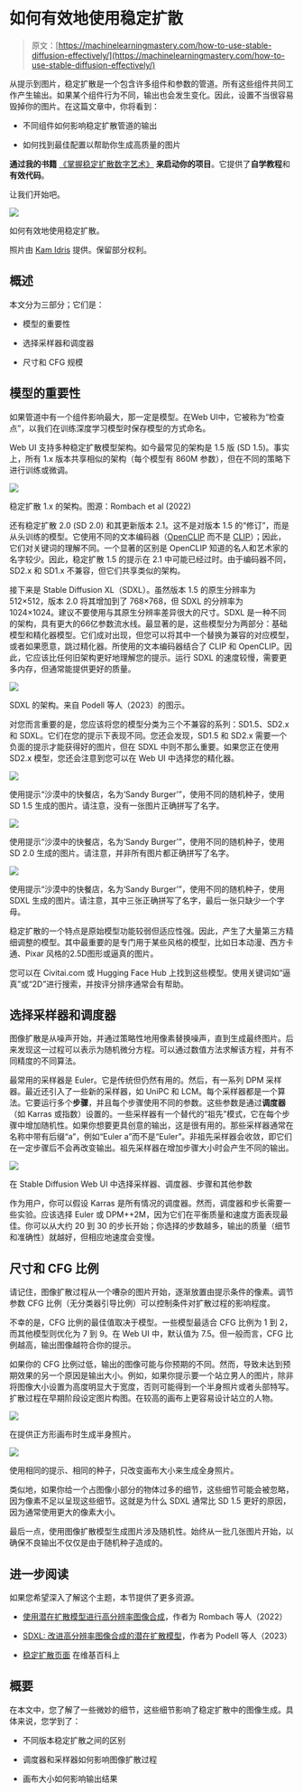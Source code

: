 # 如何有效地使用稳定扩散

> 原文：[https://machinelearningmastery.com/how-to-use-stable-diffusion-effectively/](https://machinelearningmastery.com/how-to-use-stable-diffusion-effectively/)

从提示到图片，稳定扩散是一个包含许多组件和参数的管道。所有这些组件共同工作产生输出。如果某个组件行为不同，输出也会发生变化。因此，设置不当很容易毁掉你的图片。在这篇文章中，你将看到：

+   不同组件如何影响稳定扩散管道的输出

+   如何找到最佳配置以帮助你生成高质量的图片

**通过我的书籍** [《掌握稳定扩散数字艺术》](https://machinelearningmastery.com/mastering-digital-art-with-stable-diffusion/) **来启动你的项目**。它提供了**自学教程**和**有效代码**。

让我们开始吧。

![](../Images/d12db7fd03b2701f6b41c78eca632763.png)

如何有效地使用稳定扩散。

照片由 [Kam Idris](https://unsplash.com/photos/black-and-white-bed-linen-kyt0PkBSCNQ) 提供。保留部分权利。

## 概述

本文分为三部分；它们是：

+   模型的重要性

+   选择采样器和调度器

+   尺寸和 CFG 规模

## 模型的重要性

如果管道中有一个组件影响最大，那一定是模型。在Web UI中，它被称为“检查点”，以我们在训练深度学习模型时保存模型的方式命名。

Web UI 支持多种稳定扩散模型架构。如今最常见的架构是 1.5 版 (SD 1.5)。事实上，所有 1.x 版本共享相似的架构（每个模型有 860M 参数），但在不同的策略下进行训练或微调。

![](../Images/4b5e0eec24a9e8aca0e6b3943b472e8a.png)

稳定扩散 1.x 的架构。图源：Rombach et al (2022)

还有稳定扩散 2.0 (SD 2.0) 和其更新版本 2.1。这不是对版本 1.5 的“修订”，而是从头训练的模型。它使用不同的文本编码器（[OpenCLIP](https://github.com/mlfoundations/open_clip) 而不是 [CLIP](https://huggingface.co/openai/clip-vit-large-patch14)）；因此，它们对关键词的理解不同。一个显著的区别是 OpenCLIP 知道的名人和艺术家的名字较少。因此，稳定扩散 1.5 的提示在 2.1 中可能已经过时。由于编码器不同，SD2.x 和 SD1.x 不兼容，但它们共享类似的架构。

接下来是 Stable Diffusion XL（SDXL）。虽然版本 1.5 的原生分辨率为 512×512，版本 2.0 将其增加到了 768×768，但 SDXL 的分辨率为 1024×1024。建议不要使用与其原生分辨率差异很大的尺寸。SDXL 是一种不同的架构，具有更大的66亿参数流水线。最显著的是，这些模型分为两部分：基础模型和精化器模型。它们成对出现，但您可以将其中一个替换为兼容的对应模型，或者如果愿意，跳过精化器。所使用的文本编码器结合了 CLIP 和 OpenCLIP。因此，它应该比任何旧架构更好地理解您的提示。运行 SDXL 的速度较慢，需要更多内存，但通常能提供更好的质量。

![](../Images/47685ba5f9fb0a80f640da4370ead373.png)

SDXL 的架构。来自 Podell 等人（2023）的图示。

对您而言重要的是，您应该将您的模型分类为三个不兼容的系列：SD1.5、SD2.x 和 SDXL。它们在您的提示下表现不同。您还会发现，SD1.5 和 SD2.x 需要一个负面的提示才能获得好的图片，但在 SDXL 中则不那么重要。如果您正在使用 SD2.x 模型，您还会注意到您可以在 Web UI 中选择您的精化器。

![](../Images/806e9c16fa29da73a9ca4aca296f4a89.png)

使用提示“沙漠中的快餐店，名为‘Sandy Burger’”，使用不同的随机种子，使用 SD 1.5 生成的图片。请注意，没有一张图片正确拼写了名字。

![](../Images/42e52ad1c2ac1c2eea4aa65b31a49ae9.png)

使用提示“沙漠中的快餐店，名为‘Sandy Burger’”，使用不同的随机种子，使用 SD 2.0 生成的图片。请注意，并非所有图片都正确拼写了名字。

![](../Images/593621857aaf689860cb5b8c2b34c04f.png)

使用提示“沙漠中的快餐店，名为‘Sandy Burger’”，使用不同的随机种子，使用 SDXL 生成的图片。请注意，其中三张正确拼写了名字，最后一张只缺少一个字母。

稳定扩散的一个特点是原始模型功能较弱但适应性强。因此，产生了大量第三方精细调整的模型。其中最重要的是专门用于某些风格的模型，比如日本动漫、西方卡通、Pixar 风格的2.5D图形或逼真的图片。

您可以在 Civitai.com 或 Hugging Face Hub 上找到这些模型。使用关键词如“逼真”或“2D”进行搜索，并按评分排序通常会有帮助。

## 选择采样器和调度器

图像扩散是从噪声开始，并通过策略性地用像素替换噪声，直到生成最终图片。后来发现这一过程可以表示为随机微分方程。可以通过数值方法求解该方程，并有不同精度的不同算法。

最常用的采样器是 Euler。它是传统但仍然有用的。然后，有一系列 DPM 采样器。最近还引入了一些新的采样器，如 UniPC 和 LCM。每个采样器都是一个算法。它要运行多个**步骤**，并且每个步骤使用不同的参数。这些参数是通过**调度器**（如 Karras 或指数）设置的。一些采样器有一个替代的“祖先”模式，它在每个步骤中增加随机性。如果你想要更具创意的输出，这是很有用的。那些采样器通常在名称中带有后缀“a”，例如“Euler a”而不是“Euler”。非祖先采样器会收敛，即它们在一定步骤后不会再改变输出。祖先采样器在增加步骤大小时会产生不同的输出。

![](../Images/93fa8f3477c7375decdf0d71694680fa.png)

在 Stable Diffusion Web UI 中选择采样器、调度器、步骤和其他参数

作为用户，你可以假设 Karras 是所有情况的调度器。然而，调度器和步长需要一些实验。应该选择 Euler 或 DPM++2M，因为它们在平衡质量和速度方面表现最佳。你可以从大约 20 到 30 的步长开始；你选择的步数越多，输出的质量（细节和准确性）就越好，但相应地速度会变慢。

## 尺寸和 CFG 比例

请记住，图像扩散过程从一个嘈杂的图片开始，逐渐放置由提示条件的像素。调节参数 CFG 比例（无分类器引导比例）可以控制条件对扩散过程的影响程度。

不幸的是，CFG 比例的最佳值取决于模型。一些模型最适合 CFG 比例为 1 到 2，而其他模型则优化为 7 到 9。在 Web UI 中，默认值为 7.5。但一般而言，CFG 比例越高，输出图像越符合你的提示。

如果你的 CFG 比例过低，输出的图像可能与你预期的不同。然而，导致未达到预期效果的另一个原因是输出大小。例如，如果你提示要一个站立男人的图片，除非将图像大小设置为高度明显大于宽度，否则可能得到一个半身照片或者头部特写。扩散过程在早期阶段设定图片构图。在较高的画布上更容易设计站立的人物。

![](../Images/ee61baa5c333951b640d931d59e1cfea.png)

在提供正方形画布时生成半身照片。

![](../Images/fc081d8edd1ae7354dd37c641d146810.png)

使用相同的提示、相同的种子，只改变画布大小来生成全身照片。

类似地，如果你给一个占图像小部分的物体过多的细节，这些细节可能会被忽略，因为像素不足以呈现这些细节。这就是为什么 SDXL 通常比 SD 1.5 更好的原因，因为通常使用更大的像素大小。

最后一点，使用图像扩散模型生成图片涉及随机性。始终从一批几张图片开始，以确保不良输出不仅仅是由于随机种子造成的。

## 进一步阅读

如果您希望深入了解这个主题，本节提供了更多资源。

+   [使用潜在扩散模型进行高分辨率图像合成](https://arxiv.org/abs/2112.10752)，作者为 Rombach 等人（2022）

+   [SDXL: 改进高分辨率图像合成的潜在扩散模型](http://arxiv.org/abs/2307.01952)，作者为 Podell 等人（2023）

+   [稳定扩散页面](https://en.wikipedia.org/wiki/Stable_Diffusion) 在维基百科上

## 概要

在本文中，您了解了一些微妙的细节，这些细节影响了稳定扩散中的图像生成。具体来说，您学到了：

+   不同版本稳定扩散之间的区别

+   调度器和采样器如何影响图像扩散过程

+   画布大小如何影响输出结果
